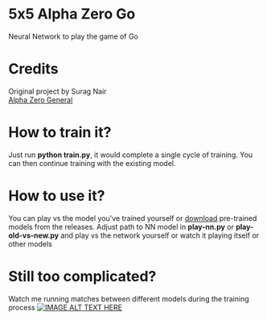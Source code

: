 # 5x5 Alpha Zero Go
Neural Network to play the game of Go

# Credits
Original project by Surag Nair<br>
<a href="https://github.com/suragnair/alpha-zero-general">Alpha Zero General</a>

# How to train it?
Just run **python train.py**, it would complete a single cycle
of training. You can then continue training with the existing
model.

# How to use it?
You can play vs the model you've trained yourself or <a href="https://github.com/maksimKorzh/go-nn/releases/tag/0.1">download</a>
pre-trained models from the releases. Adjust path to NN model
in **play-nn.py** or **play-old-vs-new.py** and play vs the
network yourself or watch it playing itself or other models

# Still too complicated?
Watch me running matches between different models during
the training process
[![IMAGE ALT TEXT HERE](https://img.youtube.com/vi/5UYA-V2a3cc/0.jpg)](https://www.youtube.com/watch?v=5UYA-V2a3cc&list=PLmN0neTso3JyAmv7LWhA8GBGUWoxXoysa)
